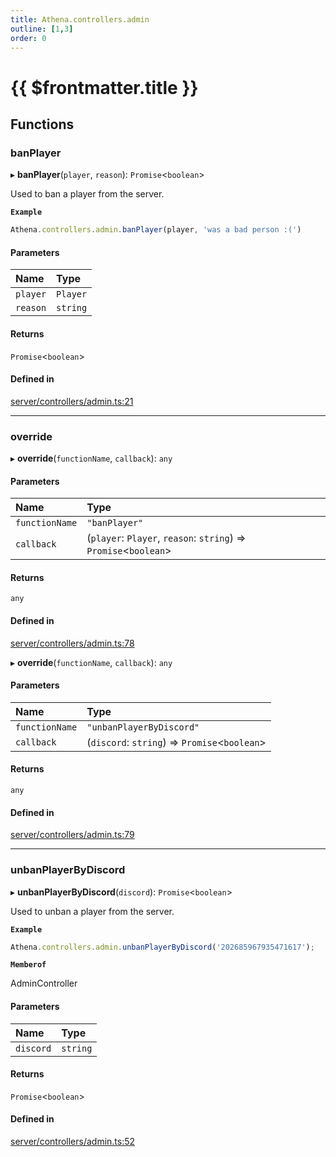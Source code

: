 ```yaml
---
title: Athena.controllers.admin
outline: [1,3]
order: 0
---
```


# {{ $frontmatter.title }}


## Functions

### banPlayer

▸ **banPlayer**(`player`, `reason`): `Promise`<`boolean`\>

Used to ban a player from the server.

**`Example`**

```ts
Athena.controllers.admin.banPlayer(player, 'was a bad person :(')
```

#### Parameters

| Name | Type |
| :------ | :------ |
| `player` | `Player` |
| `reason` | `string` |

#### Returns

`Promise`<`boolean`\>

#### Defined in

[server/controllers/admin.ts:21](https://github.com/Stuyk/altv-athena/blob/552012ca4/src/core/server/controllers/admin.ts#L21)

___

### override

▸ **override**(`functionName`, `callback`): `any`

#### Parameters

| Name | Type |
| :------ | :------ |
| `functionName` | ``"banPlayer"`` |
| `callback` | (`player`: `Player`, `reason`: `string`) => `Promise`<`boolean`\> |

#### Returns

`any`

#### Defined in

[server/controllers/admin.ts:78](https://github.com/Stuyk/altv-athena/blob/552012ca4/src/core/server/controllers/admin.ts#L78)

▸ **override**(`functionName`, `callback`): `any`

#### Parameters

| Name | Type |
| :------ | :------ |
| `functionName` | ``"unbanPlayerByDiscord"`` |
| `callback` | (`discord`: `string`) => `Promise`<`boolean`\> |

#### Returns

`any`

#### Defined in

[server/controllers/admin.ts:79](https://github.com/Stuyk/altv-athena/blob/552012ca4/src/core/server/controllers/admin.ts#L79)

___

### unbanPlayerByDiscord

▸ **unbanPlayerByDiscord**(`discord`): `Promise`<`boolean`\>

Used to unban a player from the server.

**`Example`**

```ts
Athena.controllers.admin.unbanPlayerByDiscord('202685967935471617');
```

**`Memberof`**

AdminController

#### Parameters

| Name | Type |
| :------ | :------ |
| `discord` | `string` |

#### Returns

`Promise`<`boolean`\>

#### Defined in

[server/controllers/admin.ts:52](https://github.com/Stuyk/altv-athena/blob/552012ca4/src/core/server/controllers/admin.ts#L52)

